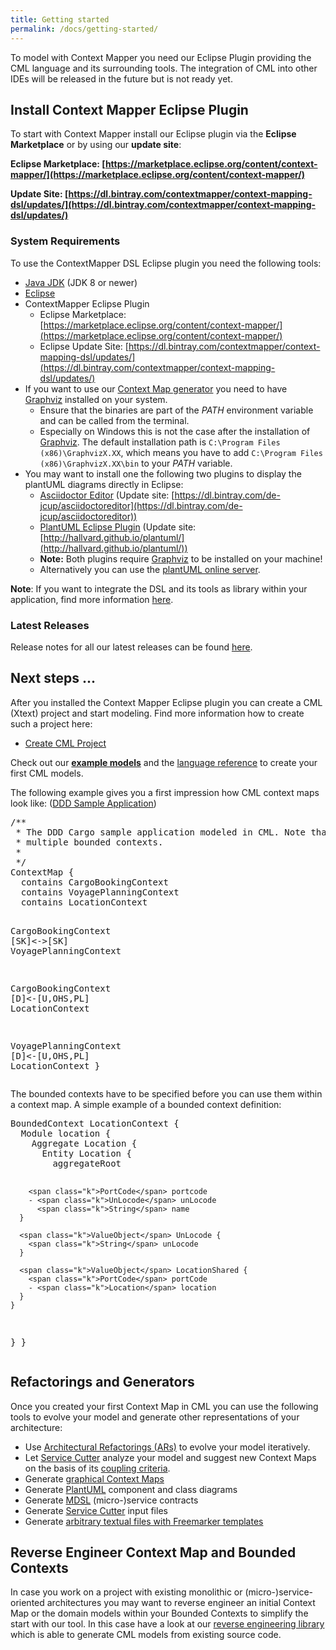 ```yaml
---
title: Getting started
permalink: /docs/getting-started/
---
```


To model with Context Mapper you need our Eclipse Plugin providing the CML language and its surrounding tools. The integration of CML into other IDEs
will be released in the future but is not ready yet.

## Install Context Mapper Eclipse Plugin
To start with Context Mapper install our Eclipse plugin via the **Eclipse Marketplace** or by using our **update site**: 

**Eclipse Marketplace: [https://marketplace.eclipse.org/content/context-mapper/](https://marketplace.eclipse.org/content/context-mapper/)**

**Update Site: [https://dl.bintray.com/contextmapper/context-mapping-dsl/updates/](https://dl.bintray.com/contextmapper/context-mapping-dsl/updates/)**

### System Requirements
To use the ContextMapper DSL Eclipse plugin you need the following tools:

* [Java JDK](https://www.oracle.com/technetwork/java/javase/downloads/jdk8-downloads-2133151.html) (JDK 8 or newer)
* [Eclipse](https://www.eclipse.org/downloads/packages/)
* ContextMapper Eclipse Plugin 
    * Eclipse Marketplace: [https://marketplace.eclipse.org/content/context-mapper/](https://marketplace.eclipse.org/content/context-mapper/)
    * Eclipse Update Site: [https://dl.bintray.com/contextmapper/context-mapping-dsl/updates/](https://dl.bintray.com/contextmapper/context-mapping-dsl/updates/)
* If you want to use our [Context Map generator](/docs/context-map-generator/) you need to have [Graphviz](https://www.graphviz.org/) installed on your system.
    * Ensure that the binaries are part of the _PATH_ environment variable and can be called from the terminal.
    * Especially on Windows this is not the case after the installation of [Graphviz](https://www.graphviz.org/). The default installation path is
      `C:\Program Files (x86)\GraphvizX.XX`, which means you have to add `C:\Program Files (x86)\GraphvizX.XX\bin` to your _PATH_ variable.
* You may want to install one the following two plugins to display the plantUML diagrams directly in Eclipse:
    * [Asciidoctor Editor](https://marketplace.eclipse.org/content/asciidoctor-editor) (Update site: [https://dl.bintray.com/de-jcup/asciidoctoreditor](https://dl.bintray.com/de-jcup/asciidoctoreditor))
    * [PlantUML Eclipse Plugin](https://github.com/hallvard/plantuml) (Update site: [http://hallvard.github.io/plantuml/](http://hallvard.github.io/plantuml/))
    * **Note:** Both plugins require [Graphviz](http://www.graphviz.org/) to be installed on your machine!
    * Alternatively you can use the [plantUML online server](http://www.plantuml.com/plantuml/uml).

**Note**: If you want to integrate the DSL and its tools as library within your application, find more information [here](/docs/library/).

### Latest Releases
Release notes for all our latest releases can be found [here](https://github.com/ContextMapper/context-mapper-dsl/releases).

## Next steps ...
After you installed the Context Mapper Eclipse plugin you can create a CML (Xtext) project and start modeling. Find more information how to create
such a project here:
 * [Create CML Project](/docs/getting-started-create-project/)
 
Check out our **[example models](/docs/examples/)** and the [language reference](/docs/language-reference/) to create your first CML models.

The following example gives you a first impression how CML context maps look like: ([DDD Sample Application](https://github.com/citerus/dddsample-core))

<div class="highlight"><pre><span></span><span class="c">/** </span>
<span class="c"> * The DDD Cargo sample application modeled in CML. Note that we split the application into </span>
<span class="c"> * multiple bounded contexts.</span>
<span class="c"> *</span>
<span class="c"> */</span>
<span class="k">ContextMap</span> {
  <span class="k">contains</span> CargoBookingContext
  <span class="k">contains</span> VoyagePlanningContext
  <span class="k">contains</span> LocationContext
  
  CargoBookingContext [<span class="k">SK</span>]&lt;-&gt;[<span class="k">SK</span>] VoyagePlanningContext
  
  CargoBookingContext [<span class="k">D</span>]&lt;-[<span class="k">U</span>,<span class="k">OHS</span>,<span class="k">PL</span>] LocationContext

  VoyagePlanningContext [<span class="k">D</span>]&lt;-[<span class="k">U</span>,<span class="k">OHS</span>,<span class="k">PL</span>] LocationContext
}
</pre></div>

The bounded contexts have to be specified before you can use them within a context map.
A simple example of a bounded context definition:

<div class="highlight"><pre><span></span><span class="k">BoundedContext</span> LocationContext {
  <span class="k">Module</span> location {
    <span class="k">Aggregate</span> Location {
      <span class="k">Entity</span> Location {
        <span class="k">aggregateRoot</span>

        <span class="k">PortCode</span> portcode
        - <span class="k">UnLocode</span> unLocode
          <span class="k">String</span> name
      }

      <span class="k">ValueObject</span> UnLocode {
        <span class="k">String</span> unLocode
      }

      <span class="k">ValueObject</span> LocationShared {
        <span class="k">PortCode</span> portCode
        - <span class="k">Location</span> location
      }
    }
  }
}
</pre></div>

## Refactorings and Generators
Once you created your first Context Map in CML you can use the following tools to evolve your model and generate other representations of your architecture:

 * Use [Architectural Refactorings (ARs)](/docs/architectural-refactorings/) to evolve your model iteratively.
 * Let [Service Cutter](/docs/service-cutter-context-map-suggestions/) analyze your model and suggest new Context Maps on the basis of its [coupling criteria](https://github.com/ServiceCutter/ServiceCutter/wiki/Coupling-Criteria).
 * Generate [graphical Context Maps](/docs/context-map-generator/)
 * Generate [PlantUML](/docs/plant-uml/) component and class diagrams
 * Generate [MDSL](/docs/mdsl) (micro-)service contracts
 * Generate [Service Cutter](/docs/service-cutter/) input files
 * Generate [arbitrary textual files with Freemarker templates](/docs/generic-freemarker-generator/)
 
## Reverse Engineer Context Map and Bounded Contexts
In case you work on a project with existing monolithic or (micro-)service-oriented architectures you may want to reverse engineer an initial Context Map
or the domain models within your Bounded Contexts to simplify the start with our tool. In this case have a look at our [reverse engineering library](/docs/reverse-engineering)
which is able to generate CML models from existing source code. 
